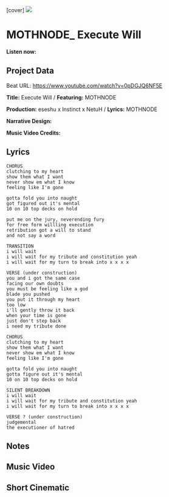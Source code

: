 [cover] ![](57175019_319474918741616_8502199518755923887_n.jpg)

# MOTHNODE_ Execute Will

**Listen now:** 

## Project Data

Beat URL: https://www.youtube.com/watch?v=0pDGJQ6NF5E

**Title:** Execute Will / **Featuring:** MOTHNODE

**Production:** eseshu x Instinct x NetuH  / **Lyrics:** MOTHNODE

**Narrative Design:**

**Music Video Credits:**

## Lyrics

```
CHORUS
clutching to my heart
show them what I want
never show em what I know
feeling like I'm gone

gotta fold you into naught 
got figured out it's mental
10 on 10 top decks on hold

put me on the jury, neverending fury
for free form willling execution
retribution got a will to stand 
and not say a word

TRANSITION
i will wait
i will wait for my tribute and constitution yeah
i will wait for my turn to break into x x x x 

VERSE (under construction)
you and i got the same case
facing our own doubts
you must be feeling like a god
blade you pushed
you put it through my heart 
too low
i'll gently throw it back
when your time is gone
just don't step back 
i need my tribute done

CHORUS
clutching to my heart
show them what I want
never show em what I know
feeling like I'm gone

gotta fold you into naught 
gotta figure out it's mental
10 on 10 top decks on hold

SILENT BREAKDOWN
i will wait
i will wait for my tribute and constitution yeah
i will wait for my turn to break into x x x x 

VERSE ? (under construction)
judgemental
the executioner of hatred

```

## Notes

## Music Video

## Short Cinematic

